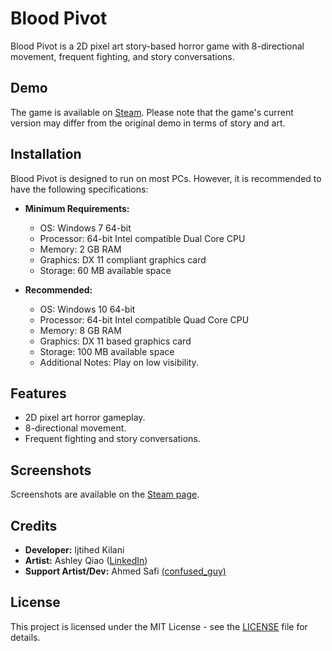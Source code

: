 # Blood Pivot

Blood Pivot is a 2D pixel art story-based horror game with 8-directional movement, frequent fighting, and story conversations.

## Demo

The game is available on [Steam](https://store.steampowered.com/app/2384470/Blood_Pivot/). Please note that the game's current version may differ from the original demo in terms of story and art.

## Installation

Blood Pivot is designed to run on most PCs. However, it is recommended to have the following specifications:

- **Minimum Requirements:**
  - OS: Windows 7 64-bit
  - Processor: 64-bit Intel compatible Dual Core CPU
  - Memory: 2 GB RAM
  - Graphics: DX 11 compliant graphics card
  - Storage: 60 MB available space

- **Recommended:**
  - OS: Windows 10 64-bit
  - Processor: 64-bit Intel compatible Quad Core CPU
  - Memory: 8 GB RAM
  - Graphics: DX 11 based graphics card
  - Storage: 100 MB available space
  - Additional Notes: Play on low visibility.

## Features

- 2D pixel art horror gameplay.
- 8-directional movement.
- Frequent fighting and story conversations.

## Screenshots

Screenshots are available on the [Steam page](https://store.steampowered.com/app/2384470/Blood_Pivot/).

## Credits

- **Developer:** Ijtihed Kilani
- **Artist:** Ashley Qiao ([LinkedIn](https://www.linkedin.com/in/ashley-qiao-a0036b253/))
- **Support Artist/Dev:** Ahmed Safi [(confused_guy)](https://www.linkedin.com/in/safi-abidi-388571265/)
 
## License

This project is licensed under the MIT License - see the [LICENSE](LICENSE) file for details.
